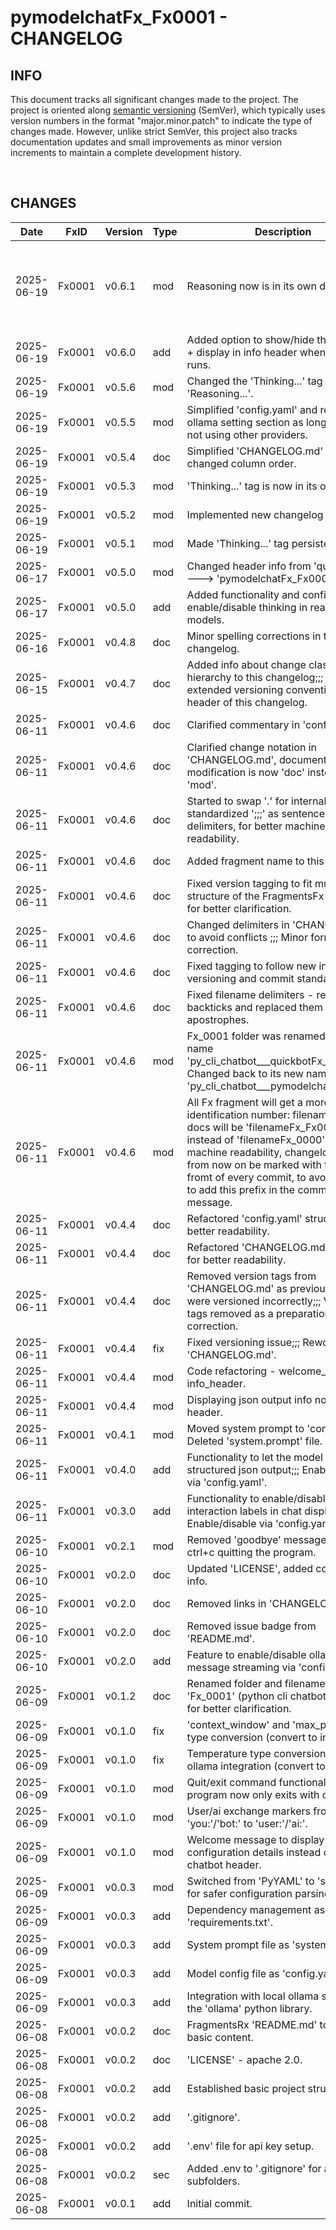 # pymodelchatFx_Fx0001 - CHANGELOG

## INFO

This document tracks all significant changes made to the project. The project is oriented along [semantic versioning](https://semver.org/spec/v2.0.0.html) (SemVer), which typically uses version numbers in the format "major.minor.patch" to indicate the type of changes made. However, unlike strict SemVer, this project also tracks documentation updates and small improvements as minor version increments to maintain a complete development history.

<br>

## CHANGES

| Date | FxID | Version | Type | Description | Remarks | Stage |
|------------|------|---------|------|----------------|---------|-------|
| 2025-06-19 | Fx0001 | v0.6.1 | mod | Reasoning now is in its own display area. | Unstable: Streaming is enabled but not working anymore. | PROTOTYPING |
| 2025-06-19 | Fx0001 | v0.6.0 | add | Added option to show/hide thinking tags + display in info header when program runs. | Unstable | PROTOTYPING |
| 2025-06-19 | Fx0001 | v0.5.6 | mod | Changed the 'Thinking...' tag to read 'Reasoning...'. |  | PROTOTYPING |
| 2025-06-19 | Fx0001 | v0.5.5 | mod | Simplified 'config.yaml' and removed ollama setting section as long as we are not using other providers. |  | PROTOTYPING |
| 2025-06-19 | Fx0001 | v0.5.4 | doc | Simplified 'CHANGELOG.md' header & changed column order. |  | PROTOTYPING |
| 2025-06-19 | Fx0001 | v0.5.3 | mod | 'Thinking...' tag is now in its own line. | Unstable | PROTOTYPING |
| 2025-06-19 | Fx0001 | v0.5.2 | mod | Implemented new changelog format. |  | PROTOTYPING |
| 2025-06-19 | Fx0001 | v0.5.1 | mod | Made 'Thinking...' tag persistent. | Unstable | PROTOTYPING |
| 2025-06-17 | Fx0001 | v0.5.0 | mod | Changed header info from 'quickbotFx' ---> 'pymodelchatFx_Fx0001'. |  | PROTOTYPING |
| 2025-06-17 | Fx0001 | v0.5.0 | add | Added functionality and config entry to enable/disable thinking in reasoning models. |  | PROTOTYPING |
| 2025-06-16 | Fx0001 | v0.4.8 | doc | Minor spelling corrections in this changelog. |  | PROTOTYPING |
| 2025-06-15 | Fx0001 | v0.4.7 | doc | Added info about change classification hierarchy to this changelog;;; Added extended versioning convention, see header of this changelog. |  | PROTOTYPING |
| 2025-06-11 | Fx0001 | v0.4.6 | doc | Clarified commentary in 'config.yaml'. |  | PROTOTYPING |
| 2025-06-11 | Fx0001 | v0.4.6 | doc | Clarified change notation in 'CHANGELOG.md', documentation modification is now 'doc' instead of 'mod'. |  | PROTOTYPING |
| 2025-06-11 | Fx0001 | v0.4.6 | doc | Started to swap '.' for internally standardized ';;;' as sentence ending delimiters, for better machine readability. |  | PROTOTYPING |
| 2025-06-11 | Fx0001 | v0.4.6 | doc | Added fragment name to this changelog. |  | PROTOTYPING |
| 2025-06-11 | Fx0001 | v0.4.6 | doc | Fixed version tagging to fit multi-project structure of the FragmentsFx repository for better clarification. |  | PROTOTYPING |
| 2025-06-11 | Fx0001 | v0.4.6 | doc | Changed delimiters in 'CHANGELOG.md' to avoid conflicts ;;; Minor formatting correction. |  | PROTOTYPING |
| 2025-06-11 | Fx0001 | v0.4.6 | doc | Fixed tagging to follow new internal versioning and commit standards. |  | PROTOTYPING |
| 2025-06-11 | Fx0001 | v0.4.6 | doc | Fixed filename delimiters - removed backticks and replaced them with apostrophes. |  | PROTOTYPING |
| 2025-06-11 | Fx0001 | v0.4.6 | mod | Fx_0001 folder was renamed to its old name 'py_cli_chatbot___quickbotFx_0001';;; Changed back to its new name 'py_cli_chatbot___pymodelchatFx_0001'. |  | PROTOTYPING |
| 2025-06-11 | Fx0001 | v0.4.6 | mod | All Fx fragment will get a more distinct identification number: filenames and docs will be 'filenameFx_Fx0000' instead of 'filenameFx_0000' for better machine readability, changelogs will from now on be marked with the Fx id in fromt of every commit, to avoid missing to add this prefix in the commit message. |  | PROTOTYPING |
| 2025-06-11 | Fx0001 | v0.4.4 | doc | Refactored 'config.yaml' structure for better readability. |  | PROTOTYPING |
| 2025-06-11 | Fx0001 | v0.4.4 | doc | Refactored 'CHANGELOG.md' structure for better readability. |  | PROTOTYPING |
| 2025-06-11 | Fx0001 | v0.4.4 | doc | Removed version tags from 'CHANGELOG.md' as previous commits were versioned incorrectly;;; Version tags removed as a preparation for correction. |  | PROTOTYPING |
| 2025-06-11 | Fx0001 | v0.4.4 | fix | Fixed versioning issue;;; Reworked 'CHANGELOG.md'. |  | PROTOTYPING |
| 2025-06-11 | Fx0001 | v0.4.4 | mod | Code refactoring - welcome_display --> info_header. |  | PROTOTYPING |
| 2025-06-11 | Fx0001 | v0.4.4 | mod | Displaying json output info now in info header. |  | PROTOTYPING |
| 2025-06-11 | Fx0001 | v0.4.1 | mod | Moved system prompt to 'config.yaml';;; Deleted 'system.prompt' file. |  | PROTOTYPING |
| 2025-06-11 | Fx0001 | v0.4.0 | add | Functionality to let the model generate structured json output;;; Enable/disable via 'config.yaml'. |  | PROTOTYPING |
| 2025-06-11 | Fx0001 | v0.3.0 | add | Functionality to enable/disable user/ai interaction labels in chat display;;; Enable/disable via 'config.yaml'. |  | PROTOTYPING |
| 2025-06-10 | Fx0001 | v0.2.1 | mod | Removed 'goodbye' message when ctrl+c quitting the program. |  | PROTOTYPING |
| 2025-06-10 | Fx0001 | v0.2.0 | doc | Updated 'LICENSE', added copyright info. |  | PROTOTYPING |
| 2025-06-10 | Fx0001 | v0.2.0 | doc | Removed links in 'CHANGELOG.md'. |  | PROTOTYPING |
| 2025-06-10 | Fx0001 | v0.2.0 | doc | Removed issue badge from 'README.md'. |  | PROTOTYPING |
| 2025-06-10 | Fx0001 | v0.2.0 | add | Feature to enable/disable ollama message streaming via 'config.yaml'. |  | PROTOTYPING |
| 2025-06-09 | Fx0001 | v0.1.2 | doc | Renamed folder and filename of 'Fx_0001' (python cli chatbot fragment) for better clarification. |  | PROTOTYPING |
| 2025-06-09 | Fx0001 | v0.1.0 | fix | 'context_window' and 'max_predict' type conversion (convert to int). |  | PROTOTYPING |
| 2025-06-09 | Fx0001 | v0.1.0 | fix | Temperature type conversion error for ollama integration (convert to float). |  | PROTOTYPING |
| 2025-06-09 | Fx0001 | v0.1.0 | mod | Quit/exit command functionality - program now only exits with ctrl+c. |  | PROTOTYPING |
| 2025-06-09 | Fx0001 | v0.1.0 | mod | User/ai exchange markers from 'you:'/'bot:' to 'user:'/'ai:'. |  | PROTOTYPING |
| 2025-06-09 | Fx0001 | v0.1.0 | mod | Welcome message to display model configuration details instead of basic chatbot header. |  | PROTOTYPING |
| 2025-06-09 | Fx0001 | v0.0.3 | mod | Switched from 'PyYAML' to 'strictyaml' for safer configuration parsing. |  | FOUNDATION |
| 2025-06-09 | Fx0001 | v0.0.3 | add | Dependency management as 'requirements.txt'. |  | FOUNDATION |
| 2025-06-09 | Fx0001 | v0.0.3 | add | System prompt file as 'system.prompt'. |  | FOUNDATION |
| 2025-06-09 | Fx0001 | v0.0.3 | add | Model config file as 'config.yaml'. |  | FOUNDATION |
| 2025-06-09 | Fx0001 | v0.0.3 | add | Integration with local ollama service via the 'ollama' python library. |  | FOUNDATION |
| 2025-06-08 | Fx0001 | v0.0.2 | doc | FragmentsRx 'README.md' to root, with basic content. |  | FOUNDATION |
| 2025-06-08 | Fx0001 | v0.0.2 | doc | 'LICENSE' - apache 2.0. |  | FOUNDATION |
| 2025-06-08 | Fx0001 | v0.0.2 | add | Established basic project structure. |  | FOUNDATION |
| 2025-06-08 | Fx0001 | v0.0.2 | add | '.gitignore'. |  | FOUNDATION |
| 2025-06-08 | Fx0001 | v0.0.2 | add | '.env' file for api key setup. |  | FOUNDATION |
| 2025-06-08 | Fx0001 | v0.0.2 | sec | Added .env to '.gitignore' for all subfolders. |  | FOUNDATION |
| 2025-06-08 | Fx0001 | v0.0.1 | add | Initial commit. |  | FOUNDATION |